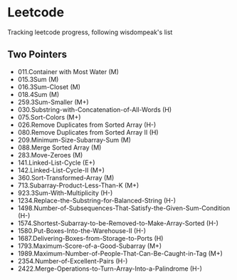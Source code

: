 # Leetcode
Tracking leetcode progress, following wisdompeak's list

**Two Pointers**
---
- 011.Container with Most Water (M)
- 015.3Sum (M)
- 016.3Sum-Closet (M)
- 018.4Sum (M)
- 259.3Sum-Smaller (M+)
- 030.Substring-with-Concatenation-of-All-Words (H)
- 075.Sort-Colors (M+)
- 026.Remove Duplicates from Sorted Array (H-)
- 080.Remove Duplicates from Sorted Array II (H)
- 209.Minimum-Size-Subarray-Sum (M)
- 088.Merge Sorted Array (M)
- 283.Move-Zeroes (M)
- 141.Linked-List-Cycle (E+)
- 142.Linked-List-Cycle-II (M+)
- 360.Sort-Transformed-Array (M)
- 713.Subarray-Product-Less-Than-K (M+)
- 923.3Sum-With-Multiplicity (H-)
- 1234.Replace-the-Substring-for-Balanced-String (H-)
- 1498.Number-of-Subsequences-That-Satisfy-the-Given-Sum-Condition (H-)
- 1574.Shortest-Subarray-to-be-Removed-to-Make-Array-Sorted (H-)
- 1580.Put-Boxes-Into-the-Warehouse-II (H-)
- 1687.Delivering-Boxes-from-Storage-to-Ports (H)
- 1793.Maximum-Score-of-a-Good-Subarray (M+)
- 1989.Maximum-Number-of-People-That-Can-Be-Caught-in-Tag (M+)
- 2354.Number-of-Excellent-Pairs (H-)
- 2422.Merge-Operations-to-Turn-Array-Into-a-Palindrome (H-)